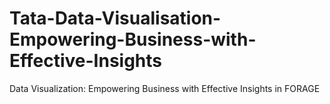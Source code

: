 # Tata-Data-Visualisation-Empowering-Business-with-Effective-Insights
Data Visualization: Empowering Business with Effective Insights in FORAGE
